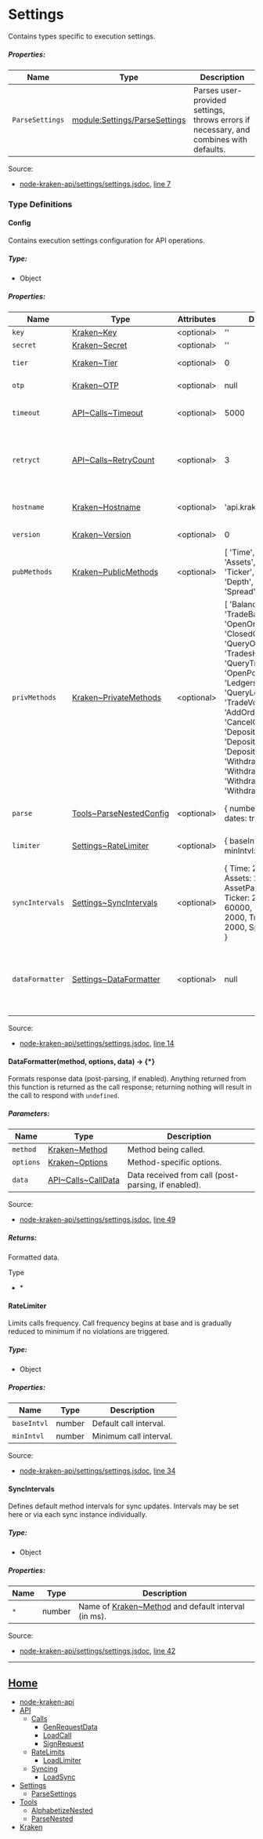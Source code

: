 # Settings

Contains types specific to execution settings.

##### Properties:

| Name | Type | Description |
| --- | --- | --- |
| `ParseSettings` | [module:Settings/ParseSettings](module-Settings_Parsehttps://github.com/jpcx/node-kraken-api/blob/0.2.0/docs/namespaces/Settings.md) | Parses user-provided settings, throws errors if necessary, and combines with defaults. |


Source:

*   [node-kraken-api/settings/settings.jsdoc](https://github.com/jpcx/node-kraken-api/blob/0.2.0/settings/settings.jsdoc), [line 7](https://github.com/jpcx/node-kraken-api/blob/0.2.0/settings/settings.jsdoc#L7)

### Type Definitions

<a name="~Config"></a>
#### Config

Contains execution settings configuration for API operations.

##### Type:

*   Object

##### Properties:

| Name | Type | Attributes | Default | Description |
| --- | --- | --- | --- | --- |
| `key` | [Kraken~Key](https://github.com/jpcx/node-kraken-api/blob/0.2.0/docs/namespaces/Kraken.md#~Key) | \<optional> | '' | API key. |
| `secret` | [Kraken~Secret](https://github.com/jpcx/node-kraken-api/blob/0.2.0/docs/namespaces/Kraken.md#~Secret) | \<optional> | '' | API secret. |
| `tier` | [Kraken~Tier](https://github.com/jpcx/node-kraken-api/blob/0.2.0/docs/namespaces/Kraken.md#~Tier) | \<optional> | 0 | Verification tier. |
| `otp` | [Kraken~OTP](https://github.com/jpcx/node-kraken-api/blob/0.2.0/docs/namespaces/Kraken.md#~OTP) | \<optional> | null | Two factor password. |
| `timeout` | [API\~Calls~Timeout](https://github.com/jpcx/node-kraken-api/blob/0.2.0/docs/namespaces/API/Calls.md#~Timeout) | \<optional> | 5000 | Response timeout in ms. |
| `retryct` | [API\~Calls~RetryCount](https://github.com/jpcx/node-kraken-api/blob/0.2.0/docs/namespaces/API/Calls.md#~RetryCount) | \<optional> | 3 | Maximum number of times to automatically retry a call after an error. |
| `hostname` | [Kraken~Hostname](https://github.com/jpcx/node-kraken-api/blob/0.2.0/docs/namespaces/Kraken.md#~Hostname) | \<optional> | 'api.kraken.com' | Hostname of the Kraken API endpoint. |
| `version` | [Kraken~Version](https://github.com/jpcx/node-kraken-api/blob/0.2.0/docs/namespaces/Kraken.md#~Version) | \<optional> | 0 | Kraken API version. |
| `pubMethods` | [Kraken~PublicMethods](https://github.com/jpcx/node-kraken-api/blob/0.2.0/docs/namespaces/Kraken.md#~PublicMethods) | \<optional> | \[ 'Time', 'Assets','AssetPairs', 'Ticker','OHLC', 'Depth', 'Trades', 'Spread' \] | API methods available for public users. |
| `privMethods` | [Kraken~PrivateMethods](https://github.com/jpcx/node-kraken-api/blob/0.2.0/docs/namespaces/Kraken.md#~PrivateMethods) | \<optional> | \[ 'Balance', 'TradeBalance', 'OpenOrders', 'ClosedOrders', 'QueryOrders', 'TradesHistory', 'QueryTrades', 'OpenPositions', 'Ledgers', 'QueryLedgers', 'TradeVolume', 'AddOrder', 'CancelOrder', 'DepositMethods', 'DepositAddresses', 'DepositStatus', 'WithdrawInfo', 'Withdraw', 'WithdrawStatus', 'WithdrawCancel' \] | API methods available for authenticated users. |
| `parse` | [Tools~ParseNestedConfig](https://github.com/jpcx/node-kraken-api/blob/0.2.0/docs/namespaces/Tools.md#~ParseNestedConfig) | \<optional> | { numbers: true, dates: true } | Response parser settings. |
| `limiter` | [Settings~RateLimiter](https://github.com/jpcx/node-kraken-api/blob/0.2.0/docs/namespaces/Settings.md#~RateLimiter) | \<optional> | { baseIntvl: 500, minIntvl: 250 } | Settings for call interval limitations. |
| `syncIntervals` | [Settings~SyncIntervals](https://github.com/jpcx/node-kraken-api/blob/0.2.0/docs/namespaces/Settings.md#~SyncIntervals) | \<optional> | { Time: 2000, Assets: 2000, AssetPairs: 2000, Ticker: 2000, OHLC: 60000, Depth: 2000, Trades: 2000, Spread: 2000 } |  |
| `dataFormatter` | [Settings~DataFormatter](https://github.com/jpcx/node-kraken-api/blob/0.2.0/docs/namespaces/Settings.md#~DataFormatter) | \<optional> | null | Function for response data formatting (post-parsing, if enabled). |


Source:

*   [node-kraken-api/settings/settings.jsdoc](https://github.com/jpcx/node-kraken-api/blob/0.2.0/settings/settings.jsdoc), [line 14](https://github.com/jpcx/node-kraken-api/blob/0.2.0/settings/settings.jsdoc#L14)

<a name="~DataFormatter"></a>
#### DataFormatter(method, options, data) → \{*}

Formats response data (post-parsing, if enabled). Anything returned from this function is returned as the call response; returning nothing will result in the call to respond with `undefined`.

##### Parameters:

| Name | Type | Description |
| --- | --- | --- |
| `method` | [Kraken~Method](https://github.com/jpcx/node-kraken-api/blob/0.2.0/docs/namespaces/Kraken.md#~Method) | Method being called. |
| `options` | [Kraken~Options](https://github.com/jpcx/node-kraken-api/blob/0.2.0/docs/namespaces/Kraken.md#~Options) | Method-specific options. |
| `data` | [API\~Calls~CallData](https://github.com/jpcx/node-kraken-api/blob/0.2.0/docs/namespaces/API/Calls.md#~CallData) | Data received from call (post-parsing, if enabled). |


Source:

*   [node-kraken-api/settings/settings.jsdoc](https://github.com/jpcx/node-kraken-api/blob/0.2.0/settings/settings.jsdoc), [line 49](https://github.com/jpcx/node-kraken-api/blob/0.2.0/settings/settings.jsdoc#L49)

##### Returns:

Formatted data.

Type

*   \*

<a name="~RateLimiter"></a>
#### RateLimiter

Limits calls frequency. Call frequency begins at base and is gradually reduced to minimum if no violations are triggered.

##### Type:

*   Object

##### Properties:

| Name | Type | Description |
| --- | --- | --- |
| `baseIntvl` | number | Default call interval. |
| `minIntvl` | number | Minimum call interval. |


Source:

*   [node-kraken-api/settings/settings.jsdoc](https://github.com/jpcx/node-kraken-api/blob/0.2.0/settings/settings.jsdoc), [line 34](https://github.com/jpcx/node-kraken-api/blob/0.2.0/settings/settings.jsdoc#L34)

<a name="~SyncIntervals"></a>
#### SyncIntervals

Defines default method intervals for sync updates. Intervals may be set here or via each sync instance individually.

##### Type:

*   Object

##### Properties:

| Name | Type | Description |
| --- | --- | --- |
| `*` | number | Name of [Kraken~Method](https://github.com/jpcx/node-kraken-api/blob/0.2.0/docs/namespaces/Kraken.md#~Method) and default interval (in ms). |


Source:

*   [node-kraken-api/settings/settings.jsdoc](https://github.com/jpcx/node-kraken-api/blob/0.2.0/settings/settings.jsdoc), [line 42](https://github.com/jpcx/node-kraken-api/blob/0.2.0/settings/settings.jsdoc#L42)

<hr>

## [Home](https://github.com/jpcx/node-kraken-api/blob/0.2.0/README.md)
  + [node-kraken-api](https://github.com/jpcx/node-kraken-api/blob/0.2.0/docs/modules/node-kraken-api.md)
  + [API](https://github.com/jpcx/node-kraken-api/blob/0.2.0/docs/namespaces/API.md)
    + [Calls](https://github.com/jpcx/node-kraken-api/blob/0.2.0/docs/namespaces/API/Calls.md)
      + [GenRequestData](https://github.com/jpcx/node-kraken-api/blob/0.2.0/docs/modules/API/Calls/GenRequestData.md)
      + [LoadCall](https://github.com/jpcx/node-kraken-api/blob/0.2.0/docs/modules/API/Calls/LoadCall.md)
      + [SignRequest](https://github.com/jpcx/node-kraken-api/blob/0.2.0/docs/modules/API/Calls/SignRequest.md)
    + [RateLimits](https://github.com/jpcx/node-kraken-api/blob/0.2.0/docs/namespaces/API/RateLimits.md)
      + [LoadLimiter](https://github.com/jpcx/node-kraken-api/blob/0.2.0/docs/modules/API/RateLimits/LoadLimiter.md)
    + [Syncing](https://github.com/jpcx/node-kraken-api/blob/0.2.0/docs/namespaces/API/Syncing.md)
      + [LoadSync](https://github.com/jpcx/node-kraken-api/blob/0.2.0/docs/modules/API/Syncing/LoadSync.md)
  + [Settings](https://github.com/jpcx/node-kraken-api/blob/0.2.0/docs/namespaces/Settings.md)
    + [ParseSettings](https://github.com/jpcx/node-kraken-api/blob/0.2.0/docs/modules/Settings/ParseSettings.md)
  + [Tools](https://github.com/jpcx/node-kraken-api/blob/0.2.0/docs/namespaces/Tools.md)
    + [AlphabetizeNested](https://github.com/jpcx/node-kraken-api/blob/0.2.0/docs/modules/Tools/AlphabetizeNested.md)
    + [ParseNested](https://github.com/jpcx/node-kraken-api/blob/0.2.0/docs/modules/Tools/ParseNested.md)
  + [Kraken](https://github.com/jpcx/node-kraken-api/blob/0.2.0/docs/namespaces/Kraken.md)